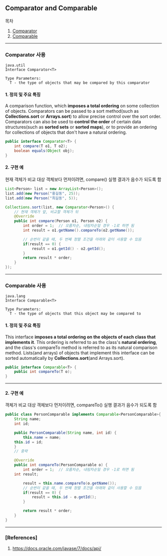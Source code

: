 ## Comparator and Comparable

목차

1. [Comparator](#comparator-사용)
1. [Comparable](#comparable-사용)

* * *

### Comparator 사용

```
java.util
Interface Comparator<T>

Type Parameters:
  T - the type of objects that may be compared by this comparator
```

#### 1. 정의 및 주요 특징

A comparison function, which **imposes a total ordering** on some collection of objects. Comparators can be passed to a sort method(such as **Collections.sort** or **Arrays.sort**) to allow precise control over the sort order. Comparators can also be used to **control the order** of certain data structures(such as **sorted sets** or **sorted maps**), or to provide an ordering for collections of objects that don't have a natural ordering.

```java
public interface Comparator<T> {
    int compare(T o1, T o2);
    boolean equals(Object obj);
}
```

#### 2. 구현 예

현재 객체가 비교 대상 객체보다 먼저이려면, compare() 실행 결과가 음수가 되도록 함

```java
List<Person> list = new ArrayList<Person>();
list.add(new Person("홍길동", 25));
list.add(new Person("최길동", 5));

Collections.sort(list, new Comparator<Person>() {
    // 현재 객체가 앞, 비교할 객체가 뒤
    @Override
    public int compare(Person o1, Person o2) {
        int order = 1;	// 오름차순, 내림차순일 경우 -1로 하면 됨
        int result = o1.getName().compareTo(o2.getName());

        // 순번이 같을 때, 두 번째 정렬 조건을 아래와 같이 사용할 수 있음
        if(result == 0) {
            result = o1.getId() - o2.getId();
        }
        return result * order;
    }
});
```

***

### Comparable 사용

```
java.lang
Interface Comparable<T>

Type Parameters:
  T - the type of objects that this object may be compared to
```

#### 1. 정의 및 주요 특징

This interface **imposes a total ordering on the objects of each class that implements it**. This ordering is referred to as the class's **natural ordering**, and the class's compareTo method is referred to as its natural comparison method. Lists(and arrays) of objects that implement this interface can be sorted automatically by **Collections.sort**(and Arrays.sort).


```java
public interface Comparable<T> {
    public int compareTo(T o);
}
```

***

#### 2. 구현 예

객체가 비교 대상 객체보다 먼저이려면, compareTo() 실행 결과가 음수가 되도록 함

```java
public class PersonComparable implements Comparable<PersonComparable>{
    String name;
    int id;

    public PersonComparable(String name, int id) {
        this.name = name;
	this.id = id;
    }
    // 중략

    @Override
    public int compareTo(PersonComparable o) {
        int order = 1;  // 오름차순, 내림차순일 경우 -1로 하면 됨
	int result;

        result = this.name.compareTo(o.getName());
        // 순번이 같을 때, 두 번째 정렬 조건을 아래와 같이 사용할 수 있음
        if(result == 0) {
            result = this.id - o.getId();
        }

        return result * order;
    }
}
```

***

### [References]
1. <https://docs.oracle.com/javase/7/docs/api/>
